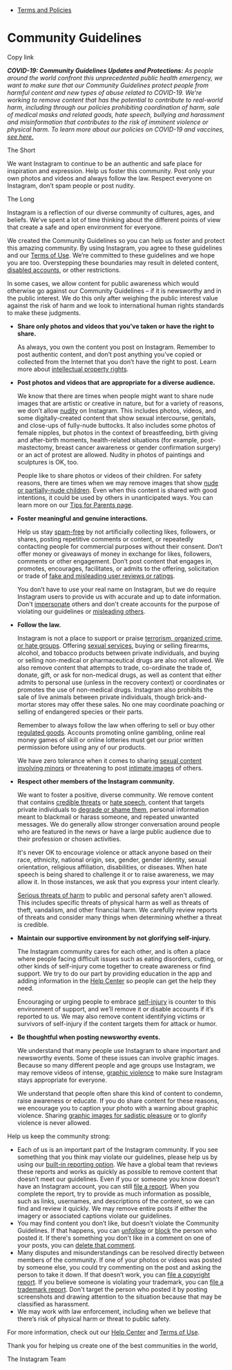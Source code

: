 *   [Terms and Policies](https://help.instagram.com/1417489251945243/?helpref=breadcrumb)

Community Guidelines
====================

Copy link

_**COVID-19: Community Guidelines Updates and Protections:** As people around the world confront this unprecedented public health emergency, we want to make sure that our Community Guidelines protect people from harmful content and new types of abuse related to COVID-19. We’re working to remove content that has the potential to contribute to real-world harm, including through our policies prohibiting coordination of harm, sale of medical masks and related goods, hate speech, bullying and harassment and misinformation that contributes to the risk of imminent violence or physical harm. To learn more about our policies on COVID-19 and vaccines, [see here.](https://help.instagram.com/697825587576762?helpref=faq_content)_

The Short

We want Instagram to continue to be an authentic and safe place for inspiration and expression. Help us foster this community. Post only your own photos and videos and always follow the law. Respect everyone on Instagram, don’t spam people or post nudity.

The Long

Instagram is a reflection of our diverse community of cultures, ages, and beliefs. We’ve spent a lot of time thinking about the different points of view that create a safe and open environment for everyone.

We created the Community Guidelines so you can help us foster and protect this amazing community. By using Instagram, you agree to these guidelines and our [Terms of Use](https://www.instagram.com/legal/terms). We’re committed to these guidelines and we hope you are too. Overstepping these boundaries may result in deleted content, [disabled accounts](https://help.instagram.com/366993040048856?helpref=faq_content), or other restrictions.

In some cases, we allow content for public awareness which would otherwise go against our Community Guidelines – if it is newsworthy and in the public interest. We do this only after weighing the public interest value against the risk of harm and we look to international human rights standards to make these judgments.

*   **Share only photos and videos that you’ve taken or have the right to share.**
    
    As always, you own the content you post on Instagram. Remember to post authentic content, and don’t post anything you’ve copied or collected from the Internet that you don’t have the right to post. Learn more about [intellectual property rights](https://help.instagram.com/126382350847838?helpref=faq_content).
    
*   **Post photos and videos that are appropriate for a diverse audience.**
    
    We know that there are times when people might want to share nude images that are artistic or creative in nature, but for a variety of reasons, we don’t allow [nudity](https://l.instagram.com/?u=https%3A%2F%2Fwww.facebook.com%2Fcommunitystandards%2Fadult_nudity_sexual_activity&e=AT09aw-tCGKakHN8EkTqWuTVJYtBk1bsHuoMEvD7D-nalVYjM6XvEZa6vamtp7nyuSSyA79ip0VYBthWcXydrEN3QogC9n9aTkcCp_qdE4yTGpYR2_wQ2MroJWaNbnZ2IgBhm4u2b6PujGTzTmWI0g) on Instagram. This includes photos, videos, and some digitally-created content that show sexual intercourse, genitals, and close-ups of fully-nude buttocks. It also includes some photos of female nipples, but photos in the context of breastfeeding, birth giving and after-birth moments, health-related situations (for example, post-mastectomy, breast cancer awareness or gender confirmation surgery) or an act of protest are allowed. Nudity in photos of paintings and sculptures is OK, too.
    
    People like to share photos or videos of their children. For safety reasons, there are times when we may remove images that show [nude or partially-nude children](https://l.instagram.com/?u=https%3A%2F%2Fwww.facebook.com%2Fcommunitystandards%2Fchild_nudity_sexual_exploitation&e=AT09aw-tCGKakHN8EkTqWuTVJYtBk1bsHuoMEvD7D-nalVYjM6XvEZa6vamtp7nyuSSyA79ip0VYBthWcXydrEN3QogC9n9aTkcCp_qdE4yTGpYR2_wQ2MroJWaNbnZ2IgBhm4u2b6PujGTzTmWI0g). Even when this content is shared with good intentions, it could be used by others in unanticipated ways. You can learn more on our [Tips for Parents page](https://help.instagram.com/154475974694511/?helpref=faq_content).
    
*   **Foster meaningful and genuine interactions.**
    
    Help us stay [spam-free](https://l.instagram.com/?u=https%3A%2F%2Fwww.facebook.com%2Fcommunitystandards%2Fspam&e=AT09aw-tCGKakHN8EkTqWuTVJYtBk1bsHuoMEvD7D-nalVYjM6XvEZa6vamtp7nyuSSyA79ip0VYBthWcXydrEN3QogC9n9aTkcCp_qdE4yTGpYR2_wQ2MroJWaNbnZ2IgBhm4u2b6PujGTzTmWI0g) by not artificially collecting likes, followers, or shares, posting repetitive comments or content, or repeatedly contacting people for commercial purposes without their consent. Don’t offer money or giveaways of money in exchange for likes, followers, comments or other engagement. Don’t post content that engages in, promotes, encourages, facilitates, or admits to the offering, solicitation or trade of [fake and misleading user reviews or ratings](https://l.instagram.com/?u=https%3A%2F%2Fwww.facebook.com%2Fcommunitystandards%2Ffraud_deception&e=AT09aw-tCGKakHN8EkTqWuTVJYtBk1bsHuoMEvD7D-nalVYjM6XvEZa6vamtp7nyuSSyA79ip0VYBthWcXydrEN3QogC9n9aTkcCp_qdE4yTGpYR2_wQ2MroJWaNbnZ2IgBhm4u2b6PujGTzTmWI0g).
    
    You don’t have to use your real name on Instagram, but we do require Instagram users to provide us with accurate and up to date information. Don't [impersonate](https://l.instagram.com/?u=https%3A%2F%2Fwww.facebook.com%2Fcommunitystandards%2Fmisrepresentation&e=AT09aw-tCGKakHN8EkTqWuTVJYtBk1bsHuoMEvD7D-nalVYjM6XvEZa6vamtp7nyuSSyA79ip0VYBthWcXydrEN3QogC9n9aTkcCp_qdE4yTGpYR2_wQ2MroJWaNbnZ2IgBhm4u2b6PujGTzTmWI0g) others and don't create accounts for the purpose of violating our guidelines or [misleading others](https://l.instagram.com/?u=https%3A%2F%2Ftransparency.fb.com%2Fpolicies%2Fcommunity-standards%2Finauthentic-behavior%2F&e=AT09aw-tCGKakHN8EkTqWuTVJYtBk1bsHuoMEvD7D-nalVYjM6XvEZa6vamtp7nyuSSyA79ip0VYBthWcXydrEN3QogC9n9aTkcCp_qdE4yTGpYR2_wQ2MroJWaNbnZ2IgBhm4u2b6PujGTzTmWI0g).
    
*   **Follow the law.**
    
    Instagram is not a place to support or praise [terrorism, organized crime, or hate groups](https://l.instagram.com/?u=https%3A%2F%2Fwww.facebook.com%2Fcommunitystandards%2Fdangerous_individuals_organizations&e=AT09aw-tCGKakHN8EkTqWuTVJYtBk1bsHuoMEvD7D-nalVYjM6XvEZa6vamtp7nyuSSyA79ip0VYBthWcXydrEN3QogC9n9aTkcCp_qdE4yTGpYR2_wQ2MroJWaNbnZ2IgBhm4u2b6PujGTzTmWI0g). Offering [sexual services](https://l.instagram.com/?u=https%3A%2F%2Fwww.facebook.com%2Fcommunitystandards%2Fsexual_solicitation&e=AT09aw-tCGKakHN8EkTqWuTVJYtBk1bsHuoMEvD7D-nalVYjM6XvEZa6vamtp7nyuSSyA79ip0VYBthWcXydrEN3QogC9n9aTkcCp_qdE4yTGpYR2_wQ2MroJWaNbnZ2IgBhm4u2b6PujGTzTmWI0g), buying or selling firearms, alcohol, and tobacco products between private individuals, and buying or selling non-medical or pharmaceutical drugs are also not allowed. We also remove content that attempts to trade, co-ordinate the trade of, donate, gift, or ask for non-medical drugs, as well as content that either admits to personal use (unless in the recovery context) or coordinates or promotes the use of non-medical drugs. Instagram also prohibits the sale of live animals between private individuals, though brick-and-mortar stores may offer these sales. No one may coordinate poaching or selling of endangered species or their parts.
    
    Remember to always follow the law when offering to sell or buy other [regulated goods](https://l.instagram.com/?u=https%3A%2F%2Fwww.facebook.com%2Fcommunitystandards%2Fregulated_goods&e=AT09aw-tCGKakHN8EkTqWuTVJYtBk1bsHuoMEvD7D-nalVYjM6XvEZa6vamtp7nyuSSyA79ip0VYBthWcXydrEN3QogC9n9aTkcCp_qdE4yTGpYR2_wQ2MroJWaNbnZ2IgBhm4u2b6PujGTzTmWI0g). Accounts promoting online gambling, online real money games of skill or online lotteries must get our prior written permission before using any of our products.
    
    We have zero tolerance when it comes to sharing [sexual content involving minors](https://l.instagram.com/?u=https%3A%2F%2Fwww.facebook.com%2Fcommunitystandards%2Fchild_nudity_sexual_exploitation&e=AT09aw-tCGKakHN8EkTqWuTVJYtBk1bsHuoMEvD7D-nalVYjM6XvEZa6vamtp7nyuSSyA79ip0VYBthWcXydrEN3QogC9n9aTkcCp_qdE4yTGpYR2_wQ2MroJWaNbnZ2IgBhm4u2b6PujGTzTmWI0g) or threatening to post [intimate images](https://l.instagram.com/?u=https%3A%2F%2Fwww.facebook.com%2Fcommunitystandards%2Fsexual_exploitation_adults&e=AT09aw-tCGKakHN8EkTqWuTVJYtBk1bsHuoMEvD7D-nalVYjM6XvEZa6vamtp7nyuSSyA79ip0VYBthWcXydrEN3QogC9n9aTkcCp_qdE4yTGpYR2_wQ2MroJWaNbnZ2IgBhm4u2b6PujGTzTmWI0g) of others.
    
*   **Respect other members of the Instagram community.**
    
    We want to foster a positive, diverse community. We remove content that contains [credible threats](https://l.instagram.com/?u=https%3A%2F%2Fwww.facebook.com%2Fcommunitystandards%2Fcredible_violence&e=AT09aw-tCGKakHN8EkTqWuTVJYtBk1bsHuoMEvD7D-nalVYjM6XvEZa6vamtp7nyuSSyA79ip0VYBthWcXydrEN3QogC9n9aTkcCp_qdE4yTGpYR2_wQ2MroJWaNbnZ2IgBhm4u2b6PujGTzTmWI0g) or [hate speech](https://l.instagram.com/?u=https%3A%2F%2Fwww.facebook.com%2Fcommunitystandards%2Fhate_speech&e=AT09aw-tCGKakHN8EkTqWuTVJYtBk1bsHuoMEvD7D-nalVYjM6XvEZa6vamtp7nyuSSyA79ip0VYBthWcXydrEN3QogC9n9aTkcCp_qdE4yTGpYR2_wQ2MroJWaNbnZ2IgBhm4u2b6PujGTzTmWI0g), content that targets private individuals to [degrade or shame them](https://l.instagram.com/?u=https%3A%2F%2Fwww.facebook.com%2Fcommunitystandards%2Fbullying&e=AT09aw-tCGKakHN8EkTqWuTVJYtBk1bsHuoMEvD7D-nalVYjM6XvEZa6vamtp7nyuSSyA79ip0VYBthWcXydrEN3QogC9n9aTkcCp_qdE4yTGpYR2_wQ2MroJWaNbnZ2IgBhm4u2b6PujGTzTmWI0g), personal information meant to blackmail or harass someone, and repeated unwanted messages. We do generally allow stronger conversation around people who are featured in the news or have a large public audience due to their profession or chosen activities.
    
    It's never OK to encourage violence or attack anyone based on their race, ethnicity, national origin, sex, gender, gender identity, sexual orientation, religious affiliation, disabilities, or diseases. When hate speech is being shared to challenge it or to raise awareness, we may allow it. In those instances, we ask that you express your intent clearly.
    
    [Serious threats of harm](https://l.instagram.com/?u=https%3A%2F%2Fwww.facebook.com%2Fcommunitystandards%2Fcredible_violence&e=AT09aw-tCGKakHN8EkTqWuTVJYtBk1bsHuoMEvD7D-nalVYjM6XvEZa6vamtp7nyuSSyA79ip0VYBthWcXydrEN3QogC9n9aTkcCp_qdE4yTGpYR2_wQ2MroJWaNbnZ2IgBhm4u2b6PujGTzTmWI0g) to public and personal safety aren't allowed. This includes specific threats of physical harm as well as threats of theft, vandalism, and other financial harm. We carefully review reports of threats and consider many things when determining whether a threat is credible.
    
*   **Maintain our supportive environment by not glorifying self-injury.**
    
    The Instagram community cares for each other, and is often a place where people facing difficult issues such as eating disorders, cutting, or other kinds of self-injury come together to create awareness or find support. We try to do our part by providing education in the app and adding information in the [Help Center](https://help.instagram.com/) so people can get the help they need.
    
    Encouraging or urging people to embrace [self-injury](https://l.instagram.com/?u=https%3A%2F%2Fwww.facebook.com%2Fcommunitystandards%2Fsuicide_self_injury_violence&e=AT09aw-tCGKakHN8EkTqWuTVJYtBk1bsHuoMEvD7D-nalVYjM6XvEZa6vamtp7nyuSSyA79ip0VYBthWcXydrEN3QogC9n9aTkcCp_qdE4yTGpYR2_wQ2MroJWaNbnZ2IgBhm4u2b6PujGTzTmWI0g) is counter to this environment of support, and we’ll remove it or disable accounts if it’s reported to us. We may also remove content identifying victims or survivors of self-injury if the content targets them for attack or humor.
    
*   **Be thoughtful when posting newsworthy events.**
    
    We understand that many people use Instagram to share important and newsworthy events. Some of these issues can involve graphic images. Because so many different people and age groups use Instagram, we may remove videos of intense, [graphic violence](https://l.instagram.com/?u=https%3A%2F%2Fwww.facebook.com%2Fcommunitystandards%2Fgraphic_violence&e=AT09aw-tCGKakHN8EkTqWuTVJYtBk1bsHuoMEvD7D-nalVYjM6XvEZa6vamtp7nyuSSyA79ip0VYBthWcXydrEN3QogC9n9aTkcCp_qdE4yTGpYR2_wQ2MroJWaNbnZ2IgBhm4u2b6PujGTzTmWI0g) to make sure Instagram stays appropriate for everyone.
    
    We understand that people often share this kind of content to condemn, raise awareness or educate. If you do share content for these reasons, we encourage you to caption your photo with a warning about graphic violence. Sharing [graphic images for sadistic pleasure](https://l.instagram.com/?u=https%3A%2F%2Fwww.facebook.com%2Fcommunitystandards%2Fcruel_insensitive&e=AT09aw-tCGKakHN8EkTqWuTVJYtBk1bsHuoMEvD7D-nalVYjM6XvEZa6vamtp7nyuSSyA79ip0VYBthWcXydrEN3QogC9n9aTkcCp_qdE4yTGpYR2_wQ2MroJWaNbnZ2IgBhm4u2b6PujGTzTmWI0g) or to glorify violence is never allowed.
    

Help us keep the community strong:

*   Each of us is an important part of the Instagram community. If you see something that you think may violate our guidelines, please help us by using our [built-in reporting option](https://help.instagram.com/165828726894770?helpref=faq_content). We have a global team that reviews these reports and works as quickly as possible to remove content that doesn’t meet our guidelines. Even if you or someone you know doesn’t have an Instagram account, you can still [file a report](https://help.instagram.com/contact/383679321740945). When you complete the report, try to provide as much information as possible, such as links, usernames, and descriptions of the content, so we can find and review it quickly. We may remove entire posts if either the imagery or associated captions violate our guidelines.
*   You may find content you don’t like, but doesn’t violate the Community Guidelines. If that happens, you can [unfollow](https://help.instagram.com/286340048138725?helpref=faq_content) or [block](https://help.instagram.com/426700567389543/?helpref=faq_content) the person who posted it. If there's something you don't like in a comment on one of your posts, you can [delete that comment](https://help.instagram.com/289098941190483?helpref=faq_content).
*   Many disputes and misunderstandings can be resolved directly between members of the community. If one of your photos or videos was posted by someone else, you could try commenting on the post and asking the person to take it down. If that doesn’t work, you can [file a copyright report](https://help.instagram.com/126382350847838?helpref=faq_content). If you believe someone is violating your trademark, you can [file a trademark report](https://help.instagram.com/222826637847963?helpref=faq_content). Don't target the person who posted it by posting screenshots and drawing attention to the situation because that may be classified as harassment.
*   We may work with law enforcement, including when we believe that there’s risk of physical harm or threat to public safety.

For more information, check out our [Help Center](https://help.instagram.com/) and [Terms of Use](https://l.instagram.com/?u=http%3A%2F%2Finstagram.com%2Flegal%2Fterms%2F%23&e=AT09aw-tCGKakHN8EkTqWuTVJYtBk1bsHuoMEvD7D-nalVYjM6XvEZa6vamtp7nyuSSyA79ip0VYBthWcXydrEN3QogC9n9aTkcCp_qdE4yTGpYR2_wQ2MroJWaNbnZ2IgBhm4u2b6PujGTzTmWI0g).

Thank you for helping us create one of the best communities in the world,

The Instagram Team